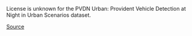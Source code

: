 License is unknown for the PVDN Urban: Provident Vehicle Detection at Night in Urban Scenarios dataset.

[Source](https://www.kaggle.com/datasets/lukasewecker/pvdn-urban)